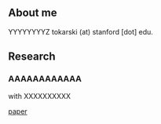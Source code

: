 ## About me

YYYYYYYYZ tokarski (at) stanford [dot] edu.

## Research

### AAAAAAAAAAAA
with XXXXXXXXXX

[paper](https://tomrutter42.github.io/folder/AAAAAAAA.pdf)




